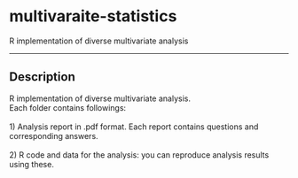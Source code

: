 # multivaraite-statistics
R implementation of diverse multivariate analysis

***

Description
-----------
R implementation of diverse multivariate analysis.
<br>Each folder contains followings: </br>
  <br>1) Analysis report in .pdf format. Each report contains questions and corresponding answers.</br>
  <br>2) R code and data for the analysis: you can reproduce analysis results using these.</br>
